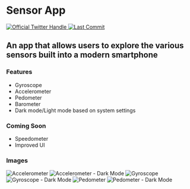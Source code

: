 # Sensor App

<a href="https://twitter.com/intent/follow?screen_name=Coding_Ginger">
  <img src="https://badgen.net/twitter/follow/Coding_Ginger?icon=twitter&label=%40Coding_Ginger" alt="Official Twitter Handle" />
</a>

<a href="https://expo.io/@josh1794/sensor-app">
    <img src="https://badgen.net/github/last-commit/Josh1794/Sensor-app" alt="Last Commit"/>
</a>

## An app that allows users to explore the various sensors built into a modern smartphone

### Features

- Gyroscope
- Accelerometer
- Pedometer
- Barometer
- Dark mode/Light mode based on system settings

### Coming Soon

- Speedometer
- Improved UI

### Images

![Accelerometer](client/assets/accelLight.PNG)
![Accelerometer - Dark Mode](client/assets/accelDark.PNG)
![Gyroscope](client/assets/gyroLight.PNG)
![Gyroscope - Dark Mode](client/assets/gyroDark.PNG)
![Pedometer](client/assets/pedometerLight.PNG)
![Pedometer - Dark Mode](client/assets/pedometerDark.PNG)
